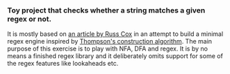 ### Toy project that checks whether a string matches a given regex or not.

It is mostly based on [an article by Russ Cox](https://swtch.com/~rsc/regexp/regexp1.html) 
in an attempt to build a minimal regex engine inspired by 
[Thompson's construction algorithm](https://en.wikipedia.org/wiki/Thompson%27s_construction).
The main purpose of this exercise is to play with NFA, DFA and regex.
It is by no means a finished regex library and it deliberately omits support 
for some of the regex features like lookaheads etc.